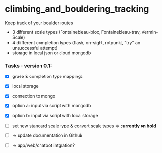 # climbing_and_bouldering_tracking
Keep track of your boulder routes
- 3 different scale types (Fontainebleau-bloc, Fontainebleau-trav, Vermin-Scale)
- 4 dfifferent completion types (flash, on-sight, rotpunkt, "try" an unsuccessful attempt)
- storage in local json or cloud mongodb 

### Tasks - version 0.1:
- [x] grade & completion type mappings
- [x] local storage
- [x] connection to mongo
- [x] option a: input via script with mongodb 
- [x] option b: input via script with local storage
- [ ] set new standard scale type & convert scale types => **currently on hold**
- [ ] => update documentation in Github
- [ ] => app/web/chatbot intgration?


